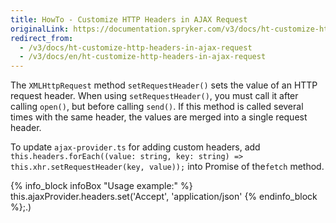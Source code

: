 ```yaml
---
title: HowTo - Customize HTTP Headers in AJAX Request
originalLink: https://documentation.spryker.com/v3/docs/ht-customize-http-headers-in-ajax-request
redirect_from:
  - /v3/docs/ht-customize-http-headers-in-ajax-request
  - /v3/docs/en/ht-customize-http-headers-in-ajax-request
---
```


The `XMLHttpRequest` method `setRequestHeader()` sets the value of an HTTP request header. When using `setRequestHeader()`, you must call it after calling `open()`, but before calling `send()`. If this method is called several times with the same header, the values are merged into a single request header.

To update `ajax-provider.ts` for adding custom headers, add `this.headers.forEach((value: string, key: string) => this.xhr.setRequestHeader(key, value));` into Promise of the`fetch` method.

{% info_block infoBox "Usage example:" %}
this.ajaxProvider.headers.set('Accept', 'application/json'
{% endinfo_block %};.)
